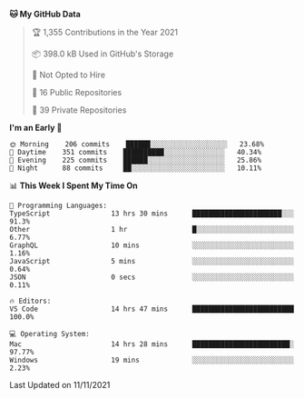 <!--START_SECTION:waka-->
**🐱 My GitHub Data** 

> 🏆 1,355 Contributions in the Year 2021
 > 
> 📦 398.0 kB Used in GitHub's Storage 
 > 
> 🚫 Not Opted to Hire
 > 
> 📜 16 Public Repositories 
 > 
> 🔑 39 Private Repositories  
 > 
**I'm an Early 🐤** 

```text
🌞 Morning    206 commits    ██████░░░░░░░░░░░░░░░░░░░   23.68% 
🌆 Daytime    351 commits    ██████████░░░░░░░░░░░░░░░   40.34% 
🌃 Evening    225 commits    ██████░░░░░░░░░░░░░░░░░░░   25.86% 
🌙 Night      88 commits     ██░░░░░░░░░░░░░░░░░░░░░░░   10.11%

```


📊 **This Week I Spent My Time On** 

```text
💬 Programming Languages: 
TypeScript               13 hrs 30 mins      ██████████████████████░░░   91.3% 
Other                    1 hr                █░░░░░░░░░░░░░░░░░░░░░░░░   6.77% 
GraphQL                  10 mins             ░░░░░░░░░░░░░░░░░░░░░░░░░   1.16% 
JavaScript               5 mins              ░░░░░░░░░░░░░░░░░░░░░░░░░   0.64% 
JSON                     0 secs              ░░░░░░░░░░░░░░░░░░░░░░░░░   0.11%

🔥 Editors: 
VS Code                  14 hrs 47 mins      █████████████████████████   100.0%

💻 Operating System: 
Mac                      14 hrs 28 mins      ████████████████████████░   97.77% 
Windows                  19 mins             ░░░░░░░░░░░░░░░░░░░░░░░░░   2.23%

```


 Last Updated on 11/11/2021
<!--END_SECTION:waka-->

